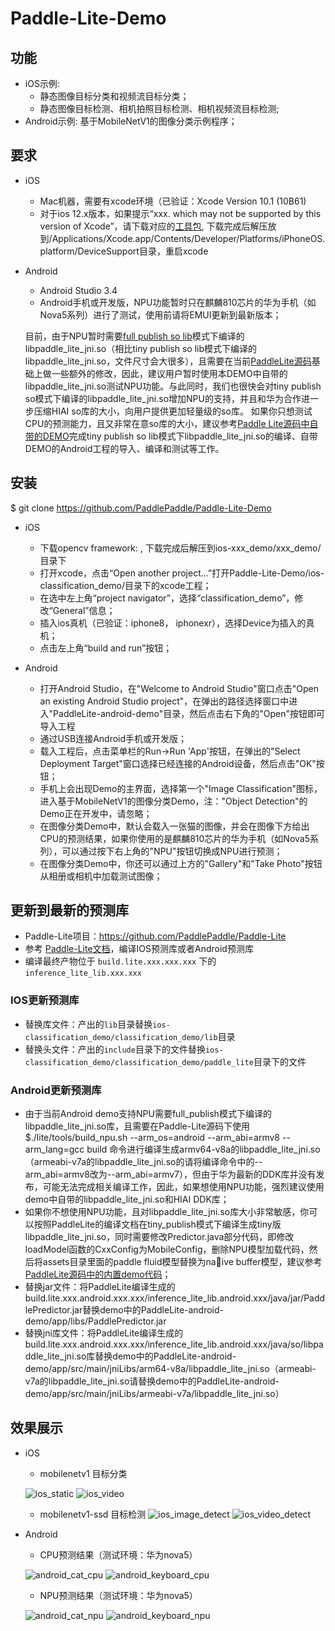# Paddle-Lite-Demo


## 功能
* iOS示例: 
    * 静态图像目标分类和视频流目标分类；
    * 静态图像目标检测、相机拍照目标检测、相机视频流目标检测;
* Android示例: 基于MobileNetV1的图像分类示例程序；

## 要求

* iOS
    * Mac机器，需要有xcode环境（已验证：Xcode Version 10.1 (10B61)
    * 对于ios 12.x版本，如果提示“xxx.  which may not be supported by this version of Xcode”，请下载对应的[工具包]( https://github.com/iGhibli/iOS-DeviceSupport), 下载完成后解压放到/Applications/Xcode.app/Contents/Developer/Platforms/iPhoneOS.platform/DeviceSupport目录，重启xcode

* Android
    * Android Studio 3.4
    * Android手机或开发版，NPU功能暂时只在麒麟810芯片的华为手机（如Nova5系列）进行了测试，使用前请将EMUI更新到最新版本；
    
    目前，由于NPU暂时需要[full publish so lib](https://github.com/PaddlePaddle/Paddle-Lite/wiki/use_docker_install#%E7%BC%96%E8%AF%91lite)模式下编译的libpaddle_lite_jni.so（相比tiny publish so lib模式下编译的libpaddle_lite_jni.so，文件尺寸会大很多），且需要在当前[PaddleLite源码](https://github.com/PaddlePaddle/Paddle-Lite)基础上做一些额外的修改，因此，建议用户暂时使用本DEMO中自带的libpaddle_lite_jni.so测试NPU功能。与此同时，我们也很快会对tiny publish so模式下编译的libpaddle_lite_jni.so增加NPU的支持，并且和华为合作进一步压缩HIAI so库的大小，向用户提供更加轻量级的so库。
    如果你只想测试CPU的预测能力，且又非常在意so库的大小，建议参考[Paddle Lite源码中自带的DEMO](https://github.com/PaddlePaddle/Paddle-Lite/wiki/demos)完成tiny publish so lib模式下libpaddle_lite_jni.so的编译、自带DEMO的Android工程的导入、编译和测试等工作。


## 安装
$ git clone https://github.com/PaddlePaddle/Paddle-Lite-Demo

* iOS
    * 下载opencv framework: , 下载完成后解压到ios-xxx_demo/xxx_demo/目录下
    * 打开xcode，点击“Open another project…”打开Paddle-Lite-Demo/ios-classification_demo/目录下的xcode工程；
    * 在选中左上角“project navigator”，选择“classification_demo”，修改“General”信息；
    * 插入ios真机（已验证：iphone8， iphonexr），选择Device为插入的真机；
    * 点击左上角“build and run”按钮；

* Android
    * 打开Android Studio，在"Welcome to Android Studio"窗口点击"Open an existing Android Studio project"，在弹出的路径选择窗口中进入"PaddleLite-android-demo"目录，然后点击右下角的"Open"按钮即可导入工程
    * 通过USB连接Android手机或开发版；
    * 载入工程后，点击菜单栏的Run->Run 'App'按钮，在弹出的"Select Deployment Target"窗口选择已经连接的Android设备，然后点击"OK"按钮；
    * 手机上会出现Demo的主界面，选择第一个"Image Classification"图标，进入基于MobileNetV1的图像分类Demo，注："Object Detection"的Demo正在开发中，请忽略；
    * 在图像分类Demo中，默认会载入一张猫的图像，并会在图像下方给出CPU的预测结果，如果你使用的是麒麟810芯片的华为手机（如Nova5系列），可以通过按下右上角的"NPU"按钮切换成NPU进行预测；
    * 在图像分类Demo中，你还可以通过上方的"Gallery"和"Take Photo"按钮从相册或相机中加载测试图像；

## 更新到最新的预测库
* Paddle-Lite项目：https://github.com/PaddlePaddle/Paddle-Lite
* 参考 [Paddle-Lite文档](https://github.com/PaddlePaddle/Paddle-Lite/wiki)，编译IOS预测库或者Android预测库
* 编译最终产物位于 `build.lite.xxx.xxx.xxx` 下的 `inference_lite_lib.xxx.xxx`
### IOS更新预测库
* 替换库文件：产出的`lib`目录替换`ios-classification_demo/classification_demo/lib`目录
* 替换头文件：产出的`include`目录下的文件替换`ios-classification_demo/classification_demo/paddle_lite`目录下的文件

### Android更新预测库
* 由于当前Android demo支持NPU需要full_publish模式下编译的libpaddle_lite_jni.so库，且需要在Paddle-Lite源码下使用$./lite/tools/build_npu.sh --arm_os=android --arm_abi=armv8 --arm_lang=gcc build 命令进行编译生成armv64-v8a的libpaddle_lite_jni.so（armeabi-v7a的libpaddle_lite_jni.so的请将编译命令中的--arm_abi=armv8改为--arm_abi=armv7），但由于华为最新的DDK库并没有发布，可能无法完成相关编译工作，因此，如果想使用NPU功能，强烈建议使用demo中自带的libpaddle_lite_jni.so和HIAI DDK库；
* 如果你不想使用NPU功能，且对libpaddle_lite_jni.so库大小非常敏感，你可以按照PaddleLite的编译文档在tiny_publish模式下编译生成tiny版libpaddle_lite_jni.so，同时需要修改Predictor.java部分代码，即修改loadModel函数的CxxConfig为MobileConfig，删除NPU模型加载代码，然后将assets目录里面的paddle fluid模型替换为naive buffer模型，建议参考[PaddleLite源码中的内置demo代码](https://github.com/PaddlePaddle/Paddle-Lite/tree/develop/lite/demo/java/android/PaddlePredictor)；
* 替换jar文件：将PaddleLite编译生成的build.lite.xxx.android.xxx.xxx/inference_lite_lib.android.xxx/java/jar/PaddlePredictor.jar替换demo中的PaddleLite-android-demo/app/libs/PaddlePredictor.jar
* 替换jni库文件：将PaddleLite编译生成的build.lite.xxx.android.xxx.xxx/inference_lite_lib.android.xxx/java/so/libpaddle_lite_jni.so库替换demo中的PaddleLite-android-demo/app/src/main/jniLibs/arm64-v8a/libpaddle_lite_jni.so（armeabi-v7a的libpaddle_lite_jni.so请替换demo中的PaddleLite-android-demo/app/src/main/jniLibs/armeabi-v7a/libpaddle_lite_jni.so）

## 效果展示

* iOS
    * mobilenetv1 目标分类

    ![ios_static](doc/ios_static.jpg)      ![ios_video](doc/ios_video.jpg)

    * mobilenetv1-ssd 目标检测
    ![ios_image_detect](doc/ios-image-detection.jpg)      ![ios_video_detect](doc/ios-video-detection.jpg)

* Android
    * CPU预测结果（测试环境：华为nova5）

    ![android_cat_cpu](doc/android_cat_cpu.jpg)      ![android_keyboard_cpu](doc/android_keyboard_cpu.jpg)

    * NPU预测结果（测试环境：华为nova5）

    ![android_cat_npu](doc/android_cat_npu.jpg)      ![android_keyboard_npu](doc/android_keyboard_npu.jpg)
